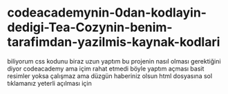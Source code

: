 # codeacademynin-0dan-kodlayin-dedigi-Tea-Cozynin-benim-tarafimdan-yazilmis-kaynak-kodlari
biliyorum css kodunu biraz uzun yaptım bu projenin nasıl olması gerektiğini diyor codeacademy ama içim rahat etmedi böyle yaptım açması basit resimler yoksa çalışmaz ama düzgün haberiniz olsun html dosyasına sol tıklamanız yeterli açılması için
